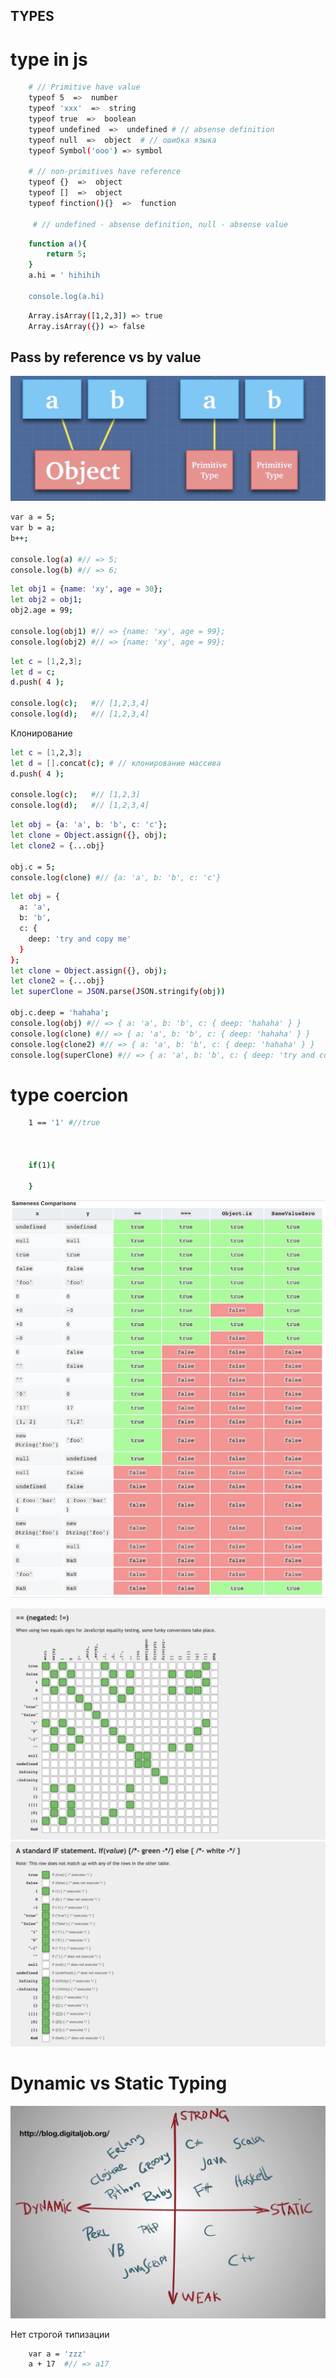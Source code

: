 ## TYPES

# type in js

```bash
    # // Primitive have value
    typeof 5  =>  number
    typeof 'xxx'  =>  string
    typeof true  =>  boolean
    typeof undefined  =>  undefined # // absense definition
    typeof null  =>  object  # // ошибка языка
    typeof Symbol('ooo') => symbol

    # // non-primitives have reference
    typeof {}  =>  object
    typeof []  =>  object
    typeof finction(){}  =>  function

     # // undefined - absense definition, null - absense value
```

```bash
    function a(){
        return 5;
    }
    a.hi = ' hihihih

    console.log(a.hi)
```

```bash
    Array.isArray([1,2,3]) => true
    Array.isArray({}) => false
```

## Pass by reference vs by value

![Alt text](./images/pass-by-reference-vs-by-value.png?raw=true "Title")

```bash
var a = 5;
var b = a;
b++;

console.log(a) #// => 5;
console.log(b) #// => 6;

```


```bash
let obj1 = {name: 'xy', age = 30};
let obj2 = obj1;
obj2.age = 99;

console.log(obj1) #// => {name: 'xy', age = 99};
console.log(obj2) #// => {name: 'xy', age = 99};
```

```bash
let c = [1,2,3];
let d = c;
d.push( 4 );

console.log(c);   #// [1,2,3,4]
console.log(d);   #// [1,2,3,4]
```

Клонирование

```bash
let c = [1,2,3];
let d = [].concat(c); # // клонирование массива
d.push( 4 );

console.log(c);   #// [1,2,3]
console.log(d);   #// [1,2,3,4]
```

```bash
let obj = {a: 'a', b: 'b', c: 'c'};
let clone = Object.assign({}, obj);
let clone2 = {...obj}

obj.c = 5;
console.log(clone) #// {a: 'a', b: 'b', c: 'c'}
```


```bash
let obj = {
  a: 'a',
  b: 'b',
  c: {
    deep: 'try and copy me'
  }
};
let clone = Object.assign({}, obj);
let clone2 = {...obj}
let superClone = JSON.parse(JSON.stringify(obj))

obj.c.deep = 'hahaha';
console.log(obj) #// => { a: 'a', b: 'b', c: { deep: 'hahaha' } }
console.log(clone) #// => { a: 'a', b: 'b', c: { deep: 'hahaha' } }
console.log(clone2) #// => { a: 'a', b: 'b', c: { deep: 'hahaha' } }
console.log(superClone) #// => { a: 'a', b: 'b', c: { deep: 'try and copy me' } }
```


# type coercion

```bash
    1 == '1' #//true



    if(1){
        
    }
```

![Alt text](./images/coercion.png?raw=true "Title")

![Alt text](./images/coercion2.png?raw=true "Title")
![Alt text](./images/coercion3.png?raw=true "Title")

# Dynamic vs Static Typing

![Alt text](./images/dynamic-vs-static.png?raw=true "Title")


Нет строгой типизации

```bash
    var a = 'zzz'
    a + 17  #// => a17
```